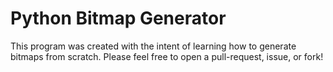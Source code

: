# Python Bitmap Generator

This program was created with the intent of learning how to generate bitmaps from scratch.
Please feel free to open a pull-request, issue, or fork!
